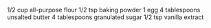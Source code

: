 1/2 cup all-purpose flour
1/2 tsp baking powder
1 egg
4 tablespoons unsalted butter
4 tablespoons granulated sugar
1/2 tsp vanilla extract
